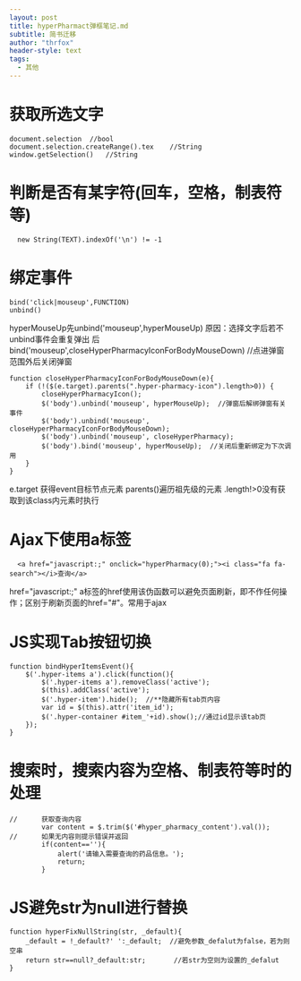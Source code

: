 ```yaml
---
layout: post
title: hyperPharmact弹框笔记.md
subtitle: 简书迁移
author: "thrfox"
header-style: text
tags:
  - 其他
---
```


# 获取所选文字
```
document.selection	//bool
document.selection.createRange().tex	//String
window.getSelection()	//String
```

# 判断是否有某字符(回车，空格，制表符等)
      new String(TEXT).indexOf('\n') != -1

# 绑定事件
```
bind('click|mouseup',FUNCTION)
unbind()
```
hyperMouseUp先unbind('mouseup',hyperMouseUp)  原因：选择文字后若不unbind事件会重复弹出
后bind('mouseup',closeHyperPharmacyIconForBodyMouseDown)  //点进弹窗范围外后关闭弹窗


```关闭弹窗
function closeHyperPharmacyIconForBodyMouseDown(e){
	if (!($(e.target).parents(".hyper-pharmacy-icon").length>0)) {
		closeHyperPharmacyIcon();
		$('body').unbind('mouseup', hyperMouseUp);  //弹窗后解绑弹窗有关事件
		$('body').unbind('mouseup', closeHyperPharmacyIconForBodyMouseDown);
		$('body').unbind('mouseup', closeHyperPharmacy);
		$('body').bind('mouseup', hyperMouseUp);  //关闭后重新绑定为下次调用
	}
}
```
e.target  获得event目标节点元素
parents()遍历祖先级的元素
.length!>0没有获取到该class内元素时执行

# Ajax下使用a标签
      <a href="javascript:;" onclick="hyperPharmacy(0);"><i class="fa fa-search"></i>查询</a>  
href="javascript:;" a标签的href使用该伪函数可以避免页面刷新，即不作任何操作；区别于刷新页面的href="#"。常用于ajax

# JS实现Tab按钮切换
```
function bindHyperItemsEvent(){
	$('.hyper-items a').click(function(){
		$('.hyper-items a').removeClass('active'); 
		$(this).addClass('active');
		$('.hyper-item').hide();  //**隐藏所有tab页内容
		var id = $(this).attr('item_id');
		$('.hyper-container #item_'+id).show();//通过id显示该tab页
	});
}
```

# 搜索时，搜索内容为空格、制表符等时的处理
```
//		获取查询内容
		var content = $.trim($('#hyper_pharmacy_content').val());
//		如果无内容则提示错误并返回
		if(content==''){
			alert('请输入需要查询的药品信息。');
			return;
		}
```

# JS避免str为null进行替换
```
function hyperFixNullString(str, _default){
	_default = !_default?' ':_default;  //避免参数_defalut为false，若为则空串
	return str==null?_default:str;       //若str为空则为设置的_defalut
}
```
